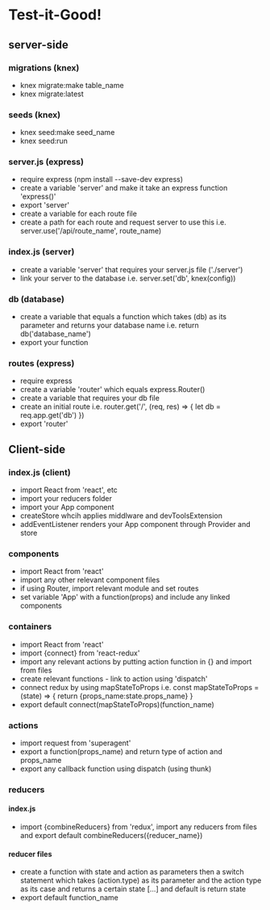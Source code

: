 # Test-it-Good!

## server-side

### migrations (knex)
- knex migrate:make table_name
- knex migrate:latest

### seeds (knex)
- knex seed:make seed_name
- knex seed:run

### server.js (express)
- require express (npm install --save-dev express)
- create a variable 'server' and make it take an express function 'express()'
- export 'server'
- create a variable for each route file
- create a path for each route and request server to use this i.e. server.use('/api/route_name', route_name)

### index.js (server)
- create a variable 'server' that requires your server.js file ('./server')
- link your server to the database i.e. server.set('db', knex(config))

### db (database)
- create a variable that equals a function which takes (db) as its parameter and returns your database name i.e. return db('database_name')
- export your function

### routes (express)
- require express
- create a variable 'router' which equals express.Router()
- create a variable that requires your db file
- create an initial route i.e.
  router.get('/', (req, res) => {
    let db = req.app.get('db')
    })
- export 'router'

## Client-side

### index.js (client)
- import React from 'react', etc
- import your reducers folder
- import your App component
- createStore whcih applies middlware and devToolsExtension
- addEventListener renders your App component through Provider and store

### components
- import React from 'react'
- import any other relevant component files
- if using Router, import relevant module and set routes
- set variable 'App' with a function(props) and include any linked components

### containers
- import React from 'react'
- import {connect} from 'react-redux'
- import any relevant actions by putting action function in {} and import from files
- create relevant functions - link to action using 'dispatch'
- connect redux by using mapStateToProps i.e.
  const mapStateToProps = (state) => {
    return {props_name:state.props_name}
  }
- export default connect(mapStateToProps)(function_name)

### actions
- import request from 'superagent'
- export a function(props_name) and return type of action and props_name
- export any callback function using dispatch (using thunk)

### reducers
#### index.js
- import {combineReducers} from 'redux', import any reducers from files and export default combineReducers({reducer_name})
#### reducer files
- create a function with state and action as parameters then a switch statement which takes (action.type) as its parameter and the action type as its case and returns a certain state [...] and default is return state
- export default function_name
